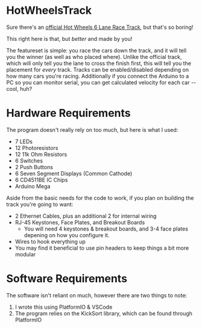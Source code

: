 # HotWheelsTrack

Sure there's an [official Hot Wheels 6 Lane Race Track](https://www.amazon.com/Hot-Wheels-Super-6-Lane-Raceway/dp/B004U5C392), but that's so boring! 

This right here is that, but *better* and made by you!

The featureset is simple: you race the cars down the track, and it will tell you the winner (as well as who placed where). Unlike the official track, which will only tell you the lane to cross the finish first, this will tell you the placement for *every* track. Tracks can be enabled/disabled depending on how many cars you're racing. Additionally if you connect the Arduino to a PC so you can monitor serial, you can get calculated velocity for each car -- cool, huh?

# Hardware Requirements

The program doesn't really rely on too much, but here is what I used:

* 7 LEDs
* 12 Photoresistors 
* 12 11k Ohm Resistors
* 6 Switches
* 2 Push Buttons
* 6 Seven Segment Displays (Common Cathode)
* 6 CD4511BE IC Chips 
* Arduino Mega

Aside from the basic needs for the code to work, if you plan on building the track you're going to want:

* 2 Ethernet Cables, plus an additional 2 for internal wiring
* RJ-45 Keystones, Face Plates, and Breakout Boards
    * You will need 4 keystones & breakout boards, and 3-4 face plates depening on how you configure it.
* Wires to hook everything up
* You may find it beneficial to use pin headers to keep things a bit more modular


# Software Requirements

The software isn't reliant on much, however there are two things to note:

1. I wrote this using PlatformIO & VSCode
2. The program relies on the KickSort library, which can be found through PlatformIO
